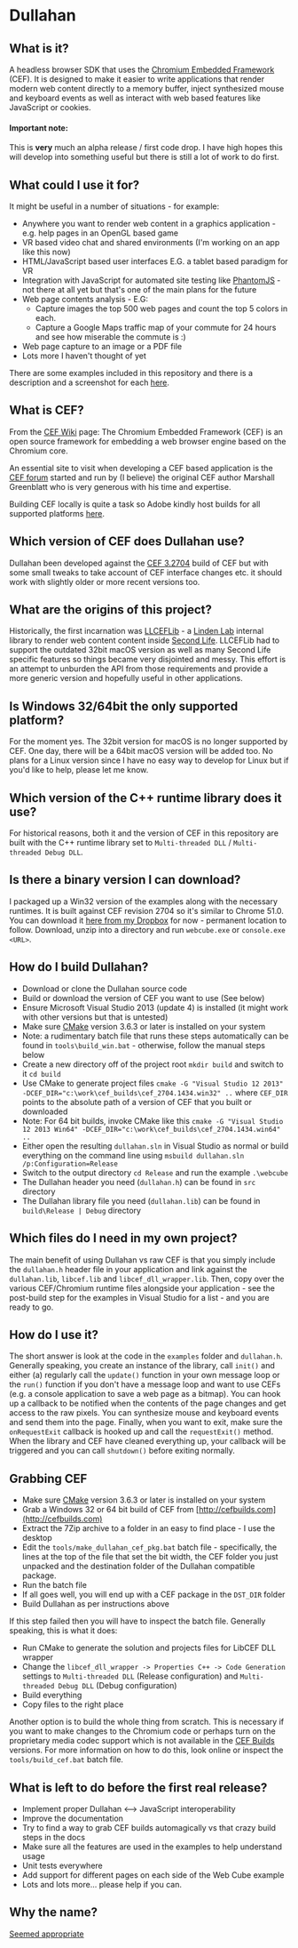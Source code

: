 # Dullahan

## What is it?

A headless browser SDK that uses the [Chromium Embedded Framework](https://en.wikipedia.org/wiki/Chromium_Embedded_Framework) (CEF). It is designed to make it easier to write applications that render modern web content directly to a memory buffer, inject synthesized mouse and keyboard events as well as interact with web based features like JavaScript or cookies.

#### **Important note**: 
This is __very__ much an alpha release / first code drop. I have high hopes this will develop into something useful but there is still a lot of work to do first.

## What could I use it for?

It might be useful in a number of situations - for example:

* Anywhere you want to render web content in a graphics application - e.g. help pages in an OpenGL based game
* VR based video chat and shared environments (I'm working on an app like this now)
* HTML/JavaScript based user interfaces E.G. a tablet based paradigm for VR
* Integration with JavaScript for automated site testing like [PhantomJS](http://phantomjs.org/) - not there at all yet but that's one of the main plans for the future
* Web page contents analysis - E.G:
  * Capture images the top 500 web pages and count the top 5 colors in each.
  * Capture a Google Maps traffic map of your commute for 24 hours and see how miserable the commute is :)
* Web page capture to an image or a PDF file
* Lots more I haven't thought of yet

There are some examples included in this repository and there is a description and a screenshot for each [here](./examples/README.md). 

## What is CEF?

From the [CEF Wiki](https://en.wikipedia.org/wiki/Chromium_Embedded_Framework) page: The Chromium Embedded Framework (CEF) is an open source framework for embedding a web browser engine based on the Chromium core. 

An essential site to visit when developing a CEF based application is the [CEF forum](http://magpcss.org/ceforum/) started and run by (I believe) the original CEF author Marshall Greenblatt who is very generous with his time and expertise.

Building CEF locally is quite a task so Adobe kindly host builds for all supported platforms [here](http://cefbuilds.com).

## Which version of CEF does Dullahan use?

Dullahan been developed against the [CEF 3.2704](https://cefbuilds.com) build of CEF but with some small tweaks to take account of CEF interface changes etc. it should work with slightly older or more recent versions too.

## What are the origins of this project?

Historically, the first incarnation was [LLCEFLib](https://bitbucket.org/lindenlab/3p-llceflib) - a [Linden Lab](http://lindenlab.com) internal library to render web content content inside [Second Life](http://secondlife.com). LLCEFLib had to support the outdated 32bit macOS version as well as many Second Life specific features so things became very disjointed and messy. This effort is an attempt to unburden the API from those requirements and provide a more generic version and hopefully useful in other applications.

## Is Windows 32/64bit the only supported platform?

For the moment yes. The 32bit version for macOS is no longer supported by CEF. One day, there will be a 64bit macOS version will be added too. No plans for a Linux version since I have no easy way to develop for Linux but if you'd like to help, please let me know.

## Which version of the C++ runtime library does it use?

For historical reasons, both it and the version of CEF in this repository are built with the C++ runtime library set to `Multi-threaded DLL` /  `Multi-threaded Debug DLL`. 

## Is there a binary version I can download? ##

I packaged up a Win32 version of the examples along with the necessary runtimes. It is built against CEF revision 2704 so it's similar to Chrome 51.0. You can download it [here from my Dropbox](https://dl.dropboxusercontent.com/u/1109/dullahan_bin_examples-1.1.507-win32.zip) for now - permanent location to follow. Download, unzip into a directory and run `webcube.exe` or `console.exe <URL>`.

## How do I build Dullahan?

* Download or clone the Dullahan source code
* Build or download the version of CEF you want to use (See below)
* Ensure Microsoft Visual Studio 2013 (update 4) is installed (it might work with other versions but that is untested)
* Make sure [CMake](https://cmake.org/) version 3.6.3 or later is installed on your system
* Note: a rudimentary batch file that runs these steps automatically can be found in `tools\build_win.bat` - otherwise, follow the manual steps below
* Create a new directory off of the project root `mkdir build` and switch to it `cd build`
* Use CMake to generate project files `cmake -G "Visual Studio 12 2013" -DCEF_DIR="c:\work\cef_builds\cef_2704.1434.win32" ..` where `CEF_DIR` points to the absolute path of a version of CEF that you built or downloaded
* Note: For 64 bit builds, invoke CMake like this `cmake -G "Visual Studio 12 2013 Win64" -DCEF_DIR="c:\work\cef_builds\cef_2704.1434.win64" ..`
* Either open the resulting `dullahan.sln` in Visual Studio as normal or build everything on the command line using `msbuild dullahan.sln /p:Configuration=Release`
* Switch to the output directory `cd Release` and run the example `.\webcube`
* The Dullahan header you need (`dullahan.h`) can be found in `src` directory
* The Dullahan library file you need (`dullahan.lib`) can be found in `build\Release | Debug` directory

## Which files do I need in my own project?

The main benefit of using Dullahan vs raw CEF is that you simply include the `dullahan.h` header file in your application and link against the `dullahan.lib`, `libcef.lib` and `libcef_dll_wrapper.lib`. Then, copy over the various CEF/Chromium runtime files alongside your application - see the post-build step for the examples in Visual Studio for a list - and you are ready to go.

## How do I use it?

The short answer is look at the code in the `examples` folder and `dullahan.h`. Generally speaking, you create an instance of the library, call `init()` and either (a) regularly call the `update()` function in your own message loop or the `run()` function if you don't have a message loop and want to use CEFs (e.g. a console application to save a web page as a bitmap). You can hook up a callback to be notified when the contents of the page changes and get access to the raw pixels. You can synthesize mouse and keyboard events and send them into the page. Finally, when you want to exit, make sure the `onRequestExit` callback is hooked up and call the `requestExit()` method. When the library and CEF have cleaned everything up, your callback will be triggered and you can call `shutdown()` before exiting normally.

## Grabbing CEF

* Make sure [CMake](https://cmake.org/) version 3.6.3 or later is installed on your system
* Grab a Windows 32 or 64 bit build of CEF from [http://cefbuilds.com](http://cefbuilds.com)
* Extract the 7Zip archive to a folder in an easy to find place - I use the desktop
* Edit the `tools/make_dullahan_cef_pkg.bat` batch file - specifically, the lines at the top of the file that set the bit width, the CEF folder you just unpacked and the destination folder of the Dullahan compatible package.
* Run the batch file
* If all goes well, you will end up with a CEF package in the `DST_DIR` folder
* Build Dullahan as per instructions above

If this step failed then you will have to inspect the batch file. Generally speaking, this is what it does:

* Run CMake to generate the solution and projects files for LibCEF DLL wrapper
* Change the `libcef_dll_wrapper -> Properties C++ -> Code Generation` settings to `Multi-threaded DLL` (Release configuration) and `Multi-threaded Debug DLL` (Debug configuration) 
* Build everything
* Copy files to the right place

Another option is to build the whole thing from scratch. This is necessary if you want to make changes to the Chromium code or perhaps turn on the proprietary media codec support which is not available in the [CEF Builds](http://cefbuilds.com) versions. For more information on how to do this, look online or inspect the `tools/build_cef.bat` batch file.

## What is left to do before the first real release?

*   Implement proper Dullahan <--> JavaScript interoperability
*   Improve the documentation
*   Try to find a way to grab CEF builds automagically vs that crazy build steps in the docs
*   Make sure all the features are used in the examples to help understand usage
*   Unit tests everywhere
*   Add support for different pages on each side of the Web Cube example
*   Lots and lots more... please help if you can.

## Why the name?

[Seemed appropriate](https://www.google.com/search?q=dullahan)